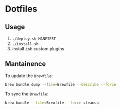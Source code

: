 # Dotfiles

## Usage

1. `./deploy.sh MANFIEST`
2. `./install.sh`
3. Install zsh custom plugins

## Mantainence

To update the `Brewfile`:

```bash
brew bundle dump --file=Brewfile --describe --force
```

To sync the `Brewfile`:

```bash
brew bundle --file=Brewfile --force cleanup
```
